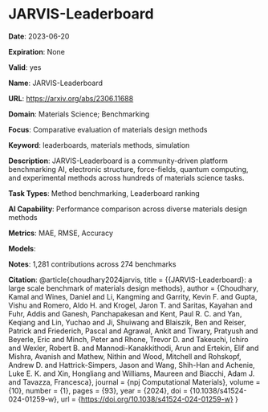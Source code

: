# JARVIS-Leaderboard

**Date**: 2023-06-20

**Expiration**: None

**Valid**: yes

**Name**: JARVIS-Leaderboard

**URL**: https://arxiv.org/abs/2306.11688

**Domain**: Materials Science; Benchmarking

**Focus**: Comparative evaluation of materials design methods

**Keyword**: leaderboards, materials methods, simulation

**Description**: JARVIS-Leaderboard is a community-driven platform benchmarking AI, electronic structure, force-fields, quantum computing, and experimental methods across hundreds of materials science tasks. 

**Task Types**: Method benchmarking, Leaderboard ranking

**AI Capability**: Performance comparison across diverse materials design methods

**Metrics**: MAE, RMSE, Accuracy

**Models**: 

**Notes**: 1,281 contributions across 274 benchmarks

**Citation**: @article{choudhary2024jarvis, title = {{JARVIS-Leaderboard}: a large scale benchmark of materials design methods}, author = {Choudhary, Kamal and Wines, Daniel and Li, Kangming and Garrity, Kevin F. and Gupta, Vishu and Romero, Aldo H. and Krogel, Jaron T. and Saritas, Kayahan and Fuhr, Addis and Ganesh, Panchapakesan and Kent, Paul R. C. and Yan, Keqiang and Lin, Yuchao and Ji, Shuiwang and Blaiszik, Ben and Reiser, Patrick and Friederich, Pascal and Agrawal, Ankit and Tiwary, Pratyush and Beyerle, Eric and Minch, Peter and Rhone, Trevor D. and Takeuchi, Ichiro and Wexler, Robert B. and Mannodi-Kanakkithodi, Arun and Ertekin, Elif and Mishra, Avanish and Mathew, Nithin and Wood, Mitchell and Rohskopf, Andrew D. and Hattrick-Simpers, Jason and Wang, Shih-Han and Achenie, Luke E. K. and Xin, Hongliang and Williams, Maureen and Biacchi, Adam J. and Tavazza, Francesca}, journal = {npj Computational Materials}, volume = {10}, number = {1}, pages = {93}, year = {2024}, doi = {10.1038/s41524-024-01259-w}, url = {https://doi.org/10.1038/s41524-024-01259-w} }

